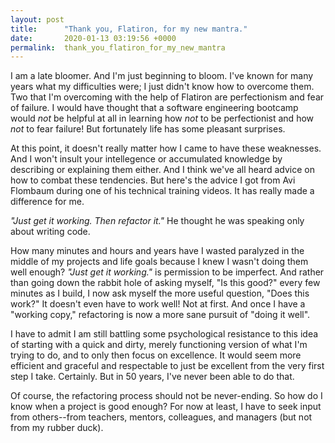 ```yaml
---
layout: post
title:      "Thank you, Flatiron, for my new mantra."
date:       2020-01-13 03:19:56 +0000
permalink:  thank_you_flatiron_for_my_new_mantra
---
```


I am a late bloomer. And I'm just beginning to bloom. I've known for many years what my difficulties were; I just didn't know how to overcome them. Two that I'm overcoming with the help of Flatiron are perfectionism and fear of failure. I would have thought that a software engineering bootcamp would *not* be helpful at all in learning how *not* to be perfectionist and how *not* to fear failure! But fortunately life has some pleasant surprises.

At this point, it doesn't really matter how I came to have these weaknesses. And I won't insult your intellegence or accumulated knowledge by describing or explaining them either. And I think we've all heard advice on how to combat these tendencies. But here's the advice I got from Avi Flombaum during one of his technical training videos. It has really made a difference for me.

*"Just get it working. Then refactor it."* He thought he was speaking only about writing code.
 
How many minutes and hours and years have I wasted paralyzed in the middle of my projects and life goals because I knew I wasn't doing them well enough? *"Just get it working."* is permission to be imperfect. And rather than going down the rabbit hole of asking myself, "Is this good?" every few minutes as I build, I now ask myself the more useful question, "Does this work?" It doesn't even have to work well! Not at first. And once I have a "working copy," refactoring is now a more sane pursuit of "doing it well".

I have to admit I am still battling some psychological resistance to this idea of starting with a quick and dirty, merely functioning version of what I'm trying to do, and to only then focus on excellence. It would seem more efficient and graceful and respectable to just be excellent from the very first step I take. Certainly. But in 50 years, I've never been able to do that.

Of course, the refactoring process should not be never-ending. So how do I know when a project is good enough? For now at least, I have to seek input from others--from teachers, mentors, colleagues, and managers (but not from my rubber duck).


